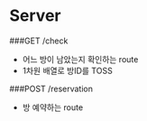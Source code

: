 # Server

###GET /check
 * 어느 방이 남았는지 확인하는 route
 * 1차원 배열로 방ID를 TOSS

###POST /reservation
 * 방 예약하는 route

